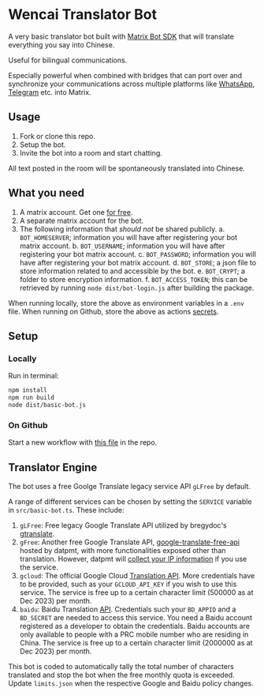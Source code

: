 # Wencai Translator Bot

A very basic translator bot built with [Matrix Bot SDK](https://turt2live.github.io/matrix-bot-sdk/index.html) that will translate everything you say into Chinese. 

Useful for bilingual communications. 

Especially powerful when combined with bridges that can port over and synchronize your communications across multiple platforms like [WhatsApp](https://matrix.org/ecosystem/bridges/whatsapp/), [Telegram](https://matrix.org/ecosystem/bridges/telegram/) etc. into Matrix.

## Usage

1. Fork or clone this repo.
2. Setup the bot. 
3. Invite the bot into a room and start chatting.

All text posted in the room will be spontaneously translated into Chinese. 

## What you need

1. A matrix account. Get one [for free](https://matrix.org/try-matrix/).
2. A separate matrix account for the bot.
3. The following information that *should not* be shared publicly.
  a. `BOT_HOMESERVER`; information you will have after registering your bot matrix account. 
  b. `BOT_USERNAME`; information you will have after registering your bot matrix account. 
  c. `BOT_PASSWORD`; information you will have after registering your bot matrix account. 
  d. `BOT_STORE`; a json file to store information related to and accessible by the bot.
  e. `BOT_CRYPT`; a folder to store encryption information. 
  f. `BOT_ACCESS_TOKEN`; this can be retrieved by running `node dist/bot-login.js` after building the package.

When running locally, store the above as environment variables in a `.env` file. 
When running on Github, store the above as actions [secrets](translator-bot/settings/secrets/actions).

## Setup

### Locally

Run in terminal:

```bash
npm install
npm run build
node dist/basic-bot.js
```

### On Github

Start a new workflow with [this file](.github/workflows/deploy.yml) in the repo.

## Translator Engine

The bot uses a free Goolge Translate legacy service API `gLFree` by default. 

A range of different services can be chosen by setting the `SERVICE` variable in `src/basic-bot.ts`. These include:

1. `gLFree`: Free legacy Google Translate API utilized by bregydoc's [gtranslate](https://github.com/bregydoc/gtranslate.git).
2. `gFree`: Another free Google Translate API, [google-translate-free-api](https://github.com/datpmt/google-translate-free-api) hosted by datpmt, with more functionalities exposed other than translation. However, datpmt will [collect your IP information](https://api.datpmt.com) if you use the service.
3. `gcloud`: The official Google Cloud [Translation API](https://cloud.google.com/translate/docs/reference/rest). More credentials have to be provided, such as your `GCLOUD_API_KEY` if you wish to use this service. The service is free up to a certain character limit (500000 as at Dec 2023) per month. 
4. `baidu`: Baidu Translation [API](https://fanyi-api.baidu.com). Credentials such your `BD_APPID` and a `BD_SECRET` are needed to access this service. You need a Baidu account registered as a developer to obtain the credentials. Baidu accounts are only available to people with a PRC mobile number who are residing in China. The service is free up to a certain character limit (2000000 as at Dec 2023) per month. 

This bot is coded to automatically tally the total number of characters translated and stop the bot when the free monthly quota is exceeded. Update `limits.json` when the respective Google and Baidu policy changes.
